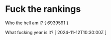 # Fuck the rankings

Who the hell am I?
{ 6939591 }

What fucking year is it?
[ 2024-11-12T10:30:00Z ]
